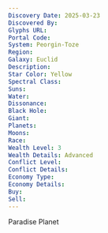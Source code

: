 ```yaml
---
Discovery Date: 2025-03-23
Discovered By:
Glyphs URL:
Portal Code:
System: Peorgin-Toze
Region:
Galaxy: Euclid
Description:
Star Color: Yellow
Spectral Class:
Suns:
Water:
Dissonance:
Black Hole:
Giant:
Planets:
Moons:
Race:
Wealth Level: 3
Wealth Details: Advanced
Conflict Level:
Conflict Details:
Economy Type:
Economy Details:
Buy:
Sell:
---
```


Paradise Planet